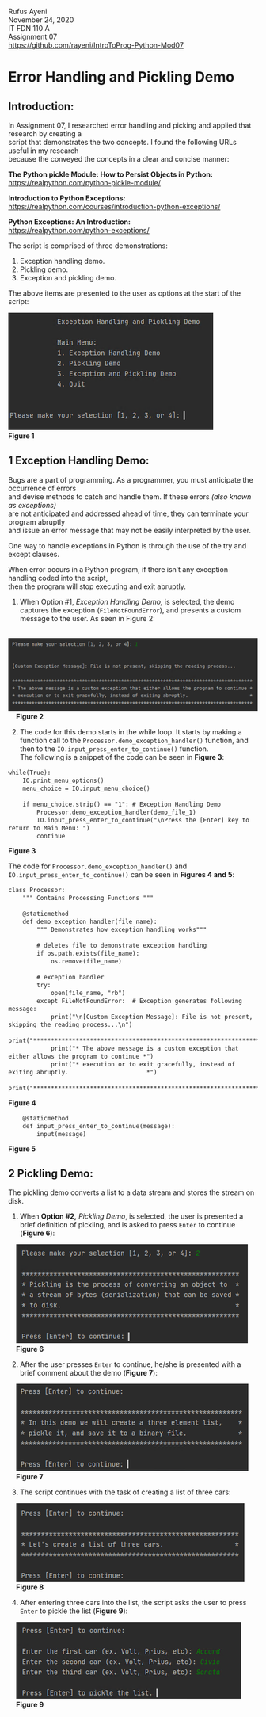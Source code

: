 Rufus Ayeni  
November 24, 2020  
IT FDN 110 A  
Assignment 07  
https://github.com/rayeni/IntroToProg-Python-Mod07  

# Error Handling and Pickling Demo

## Introduction:

In Assignment 07, I researched error handling and picking and applied that research by creating a  
script that demonstrates the two concepts.  I found the following URLs useful in my research  
because the conveyed the concepts in a clear and concise manner:  

**The Python pickle Module: How to Persist Objects in Python:**  
https://realpython.com/python-pickle-module/  

**Introduction to Python Exceptions:**  
https://realpython.com/courses/introduction-python-exceptions/  

**Python Exceptions: An Introduction:**  
https://realpython.com/python-exceptions/  

The script is comprised of three demonstrations:  

1.	Exception handling demo.
2.	Pickling demo.
3.	Exception and pickling demo.

The above items are presented to the user as options at the start of the script:  

![Figure 1](figure1.png "Figure 1")  
 **Figure 1**

## 1 Exception Handling Demo:  

Bugs are a part of programming.  As a programmer, you must anticipate the occurrence of errors  
and devise methods to catch and handle them.  If these errors *(also known as exceptions)*  
are not anticipated and addressed ahead of time, they can terminate your program abruptly  
and issue an error message that may not be easily interpreted by the user.  

One way to handle exceptions in Python is through the use of the try and except clauses.  

When error occurs in a Python program, if there isn’t any exception handling coded into the script,  
then the program will stop executing and exit abruptly.

1.	When Option #1, *Exception Handling Demo,* is selected, the demo captures the exception (```FileNotFoundError```), and presents a custom message to the user.  As seen in Figure 2:  

    ![Figure 2](figure2.png "Figure 2")  
      **Figure 2**  
      
2.	The code for this demo starts in the while loop.  It starts by making a function call to the ```Processor.demo_exception_handler()``` function, and then to the ```IO.input_press_enter_to_continue()``` function.    
The following is a snippet of the code can be seen in **Figure 3**:  

```
while(True):
    IO.print_menu_options()
    menu_choice = IO.input_menu_choice()

    if menu_choice.strip() == "1": # Exception Handling Demo
        Processor.demo_exception_handler(demo_file_1)
        IO.input_press_enter_to_continue("\nPress the [Enter] key to return to Main Menu: ")
        continue  
```  
**Figure 3**  

The code for ```Processor.demo_exception_handler()``` and ```IO.input_press_enter_to_continue()``` can be seen in **Figures 4 and 5**:  

```
class Processor:
    """ Contains Processing Functions """

    @staticmethod
    def demo_exception_handler(file_name):
        """ Demonstrates how exception handling works"""

        # deletes file to demonstrate exception handling
        if os.path.exists(file_name):
            os.remove(file_name)

        # exception handler
        try:
            open(file_name, "rb")
        except FileNotFoundError:  # Exception generates following message:
            print("\n[Custom Exception Message]: File is not present, skipping the reading process...\n")
            print("**************************************************************************************")
            print("* The above message is a custom exception that either allows the program to continue *")
            print("* execution or to exit gracefully, instead of exiting abruptly.                      *")
            print("**************************************************************************************")  
```  
**Figure 4**

```
    @staticmethod
    def input_press_enter_to_continue(message):
        input(message)
```  
**Figure 5**  

## 2 Pickling Demo:  

The pickling demo converts a list to a data stream and stores the stream on disk.  

1.	When **Option #2,** *Pickling Demo*, is selected, the user is presented a brief definition of pickling, and is asked to press ```Enter``` to continue (**Figure 6**):  

    ![Figure 6](figure6.png "Figure 6")  
      **Figure 6** 

2.	After the user presses ```Enter``` to continue, he/she is presented with a brief comment about the demo (**Figure 7**):  

    ![Figure 7](figure7.png "Figure 7")  
      **Figure 7**

3.	The script continues with the task of creating a list of three cars:  

    ![Figure 8](figure8.png "Figure 8")  
      **Figure 8**  

4.	After entering three cars into the list, the script asks the user to press ```Enter``` to pickle the list (**Figure 9**):  

    ![Figure 9](figure9.png "Figure 9")  
      **Figure 9**  
